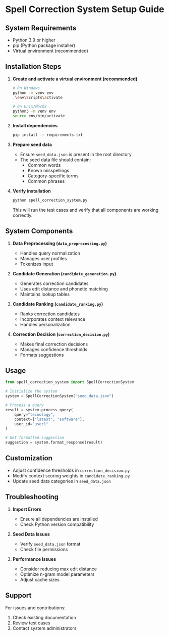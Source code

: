 # Spell Correction System Setup Guide

## System Requirements
- Python 3.9 or higher
- pip (Python package installer)
- Virtual environment (recommended)

## Installation Steps

1. **Create and activate a virtual environment (recommended)**
   ```bash
   # On Windows
   python -m venv env
   .\env\Scripts\activate

   # On Unix/MacOS
   python3 -m venv env
   source env/bin/activate
   ```

2. **Install dependencies**
   ```bash
   pip install -r requirements.txt
   ```

3. **Prepare seed data**
   - Ensure `seed_data.json` is present in the root directory
   - The seed data file should contain:
     - Common words
     - Known misspellings
     - Category-specific terms
     - Common phrases

4. **Verify installation**
   ```bash
   python spell_correction_system.py
   ```
   This will run the test cases and verify that all components are working correctly.

## System Components

1. **Data Preprocessing (`data_preprocessing.py`)**
   - Handles query normalization
   - Manages user profiles
   - Tokenizes input

2. **Candidate Generation (`candidate_generation.py`)**
   - Generates correction candidates
   - Uses edit distance and phonetic matching
   - Maintains lookup tables

3. **Candidate Ranking (`candidate_ranking.py`)**
   - Ranks correction candidates
   - Incorporates context relevance
   - Handles personalization

4. **Correction Decision (`correction_decision.py`)**
   - Makes final correction decisions
   - Manages confidence thresholds
   - Formats suggestions

## Usage

```python
from spell_correction_system import SpellCorrectionSystem

# Initialize the system
system = SpellCorrectionSystem("seed_data.json")

# Process a query
result = system.process_query(
    query="tecnology",
    context=["latest", "software"],
    user_id="user1"
)

# Get formatted suggestion
suggestion = system.format_response(result)
```

## Customization

- Adjust confidence thresholds in `correction_decision.py`
- Modify context scoring weights in `candidate_ranking.py`
- Update seed data categories in `seed_data.json`

## Troubleshooting

1. **Import Errors**
   - Ensure all dependencies are installed
   - Check Python version compatibility

2. **Seed Data Issues**
   - Verify `seed_data.json` format
   - Check file permissions

3. **Performance Issues**
   - Consider reducing max edit distance
   - Optimize n-gram model parameters
   - Adjust cache sizes

## Support

For issues and contributions:
1. Check existing documentation
2. Review test cases
3. Contact system administrators